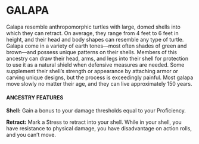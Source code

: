 # GALAPA

Galapa resemble anthropomorphic turtles with large, domed shells into which they can retract. On average, they range from 4 feet to 6 feet in height, and their head and body shapes can resemble any type of turtle. Galapa come in a variety of earth tones—most often shades of green and brown—and possess unique patterns on their shells. Members of this ancestry can draw their head, arms, and legs into their shell for protection to use it as a natural shield when defensive measures are needed. Some supplement their shell’s strength or appearance by attaching armor or carving unique designs, but the process is exceedingly painful. Most galapa move slowly no matter their age, and they can live approximately 150 years.

#### ANCESTRY FEATURES

**Shell:** Gain a bonus to your damage thresholds equal to your Proficiency.

**Retract:** Mark a Stress to retract into your shell. While in your shell, you have resistance to physical damage, you have disadvantage on action rolls, and you can’t move.
